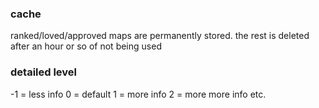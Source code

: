 ### cache
ranked/loved/approved maps are permanently stored. the rest is deleted after an hour or so of not being used


### detailed level
-1 = less info
0 = default 
1 = more info
2 = more more info
etc.
